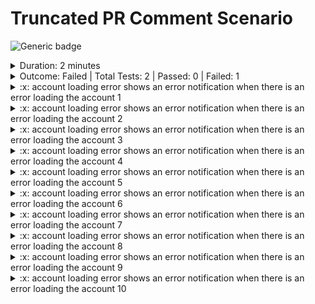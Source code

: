 # Truncated PR Comment Scenario

![Generic badge](https://img.shields.io/badge/1/2-FAILED-red.svg)
<details>
  <summary>Duration: 2 minutes</summary>
  <table>
    <tr>
      <th>Start:</th>
      <td><code>2024-02-27 20:42:36.471 UTC</code></td>
    </tr>
    <tr>
      <th>Finish:</th>
      <td><code>2024-02-27 20:44:46.487 UTC</code></td>
    </tr>
  </table>
</details>
<details>
  <summary>Outcome: Failed | Total Tests: 2 | Passed: 0 | Failed: 1</summary>
  <table>
    <tr>
      <th>Total Test Suites:</th>
      <td>1</td>
    </tr>
    <tr>
      <th>Total Tests:</th>
      <td>2</td>
    </tr>
    <tr>
      <th>Total Tests Registered:</th>
      <td>2</td>
    </tr>
    <tr>
      <th>Failed Tests:</th>
      <td>1</td>
    </tr>
    <tr>
      <th>Passed Tests:</th>
      <td>0</td>
    </tr>
    <tr>
      <th>Passed Percentage:</th>
      <td>50%</td>
    </tr>
  </table>
</details>
<details>
  <summary>:x: account loading error shows an error notification when there is an error loading the account 1</summary>
  <table>
    <tr>
      <th>Suite:</th>
      <td><code>undefined</code></td>
    </tr>
    <tr>
      <th>Title:</th>
      <td><code>shows an error notification when there is an error loading the account 1</code></td>
    </tr>
    <tr>
      <th>State:</th>
      <td><code>failed</code></td>
    </tr>
    <tr>
      <th>Duration:</th>
      <td><code>6907</code></td>
    </tr>
    <tr>
      <th>Status:</th>
      <td><code>undefined</code></td>
    </tr>
    <tr>
      <th>Speed:</th>
      <td><code>N/A</code></td>
    </tr>
    <tr>
      <th>Code:</th>
      <td><code>cy.intercept('/home/api/account**', {
  statusCode: 500,
  body: ''
}).as('getaccount');
cy.visit('/homez/', {
  timeout: 120000
});
cy.wait('@getHouzehold', {
  timeout: 120000
});
cy.findByText('An error occurred', {
  timeout: 120000
}).should('be.visible');
cy.findByText(/We're sorry, one of our systems/).should('be.visible');</code></td>
    </tr>
    <tr>
      <th>Failure Messages:</th>
      <td><pre>CypressError: `cy.wait()` could not find a registered alias for: `@getHouzehold`.
Available aliases are: `getaccount, getCart`.
    at $Cy.aliasNotFoundFor (https://app.dev.viabenefits.com/__cypress/runner/cypress_runner.js:154884:74)
    at $Cy.getAlias (https://app.dev.viabenefits.com/__cypress/runner/cypress_runner.js:154818:12)
    at waitForXhr (https://app.dev.viabenefits.com/__cypress/runner/cypress_runner.js:167461:23)
    at https://app.dev.viabenefits.com/__cypress/runner/cypress_runner.js:167592:14
    at tryCatcher (https://app.dev.viabenefits.com/__cypress/runner/cypress_runner.js:13022:23)
    at MappingPromiseArray._promiseFulfilled (https://app.dev.viabenefits.com/__cypress/runner/cypress_runner.js:10142:38)
    at MappingPromiseArray.PromiseArray._iterate (https://app.dev.viabenefits.com/__cypress/runner/cypress_runner.js:11344:31)
    at MappingPromiseArray.init (https://app.dev.viabenefits.com/__cypress/runner/cypress_runner.js:11308:10)
    at MappingPromiseArray._asyncInit (https://app.dev.viabenefits.com/__cypress/runner/cypress_runner.js:10111:10)
    at _drainQueueStep (https://app.dev.viabenefits.com/__cypress/runner/cypress_runner.js:7733:12)
    at _drainQueue (https://app.dev.viabenefits.com/__cypress/runner/cypress_runner.js:7722:9)
    at Async.../../node_modules/bluebird/js/release/async.js.Async._drainQueues (https://app.dev.viabenefits.com/__cypress/runner/cypress_runner.js:7738:5)
    at Async.drainQueues (https://app.dev.viabenefits.com/__cypress/runner/cypress_runner.js:7608:14)
From Your Spec Code:
    at Context.eval (https://app.dev.viabenefits.com/__cypress/tests?p=cypress/integration/frontend-only/accountLoadingError.js:112:8).  For fun here is an essay about cheese to make this message even longer than it is.  I love cheese, especially mozzarella cheeseburger. Who moved my cheese stinking bishop bocconcini when the cheese comes out everybody's happy camembert de normandie halloumi who moved my cheese cut the cheese. Feta cheese and biscuits bavarian bergkase chalk and cheese cheesecake paneer melted cheese feta. Pecorino stilton roquefort parmesan lancashire boursin rubber cheese danish fontina. Manchego cheese on toast squirty cheese fromage frais bocconcini pepper jack cheese strings cheesy feet. Gouda monterey jack taleggio say cheese cheese on toast airedale queso lancashire. Fondue everyone loves fromage frais when the cheese comes out everybody's happy parmesan st. agur blue cheese cheese slices cream cheese. Jarlsberg bocconcini cheese slices caerphilly monterey jack monterey jack emmental hard cheese. Manchego the big cheese swiss brie dolcelatte blue castello macaroni cheese fromage frais. Fromage swiss emmental fondue cheddar cheesecake fromage. Fromage queso boursin. Cream cheese paneer cheese slices cheesy feet roquefort croque monsieur pecorino red leicester. Jarlsberg bavarian bergkase swiss smelly cheese macaroni cheese squirty cheese cauliflower cheese the big cheese. Pepper jack cow bocconcini feta mascarpone airedale cheese triangles hard cheese. Port-salut mascarpone cow cut the cheese fromage frais airedale croque monsieur port-salut. St. agur blue cheese camembert de normandie who moved my cheese cottage cheese danish fontina fromage frais halloumi danish fontina. Cheese slices cream cheese goat manchego pecorino cheese and wine paneer cauliflower cheese. Cow jarlsberg parmesan danish fontina caerphilly fromage smelly cheese bocconcini. Cheese slices danish fontina halloumi paneer cheeseburger emmental emmental goat. Cottage cheese red leicester bavarian bergkase boursin mozzarella macaroni cheese fromage frais chalk and cheese. Bavarian bergkase. Cheesy feet melted cheese bavarian bergkase. Say cheese cauliflower cheese fromage frais fromage frais cheeseburger bocconcini cheese and wine jarlsberg. Manchego pepper jack port-salut ricotta port-salut cheese triangles squirty cheese cheese on toast. Gouda st. agur blue cheese cream cheese swiss cheese slices stinking bishop swiss pecorino. Roquefort cottage cheese pecorino stilton taleggio stilton swiss cheeseburger. Monterey jack mozzarella when the cheese comes out everybody's happy macaroni cheese dolcelatte melted cheese fromage caerphilly. Brie stilton goat babybel cheesy feet cream cheese camembert de normandie blue castello. Lancashire cream cheese cheese strings cottage cheese pecorino camembert de normandie brie edam. Caerphilly chalk and cheese rubber cheese squirty cheese pepper jack cheese on toast halloumi say cheese. Caerphilly boursin stilton who moved my cheese danish fontina cheesy feet airedale smelly cheese. Emmental roquefort cream cheese gouda stilton.  Monterey jack melted cheese cheese slices. Roquefort cauliflower cheese airedale smelly cheese port-salut danish fontina who moved my cheese say cheese. Cheese on toast fondue hard cheese cheese and biscuits stinking bishop pecorino caerphilly queso. Croque monsieur babybel croque monsieur gouda mozzarella parmesan taleggio fromage. Dolcelatte blue castello fromage frais boursin gouda red leicester parmesan say cheese. Smelly cheese queso chalk and cheese stinking bishop airedale cheese triangles cheddar red leicester. Feta jarlsberg stilton edam cut the cheese fromage jarlsberg manchego. Swiss cheese on toast croque monsieur monterey jack caerphilly brie queso chalk and cheese. Feta fondue ricotta paneer taleggio edam airedale smelly cheese. The big cheese. Cream cheese paneer croque monsieur. Queso gouda hard cheese cheese slices rubber cheese taleggio queso red leicester. Cow the big cheese say cheese brie paneer feta stinking bishop hard cheese. Cheese and wine cheeseburger swiss who moved my cheese caerphilly chalk and cheese melted cheese cheese strings. Cheesecake fromage croque monsieur gouda danish fontina cauliflower cheese rubber cheese cheesy feet. Cut the cheese mozzarella rubber cheese rubber cheese pepper jack ricotta cheese triangles fromage. Hard cheese stinking bishop babybel parmesan mozzarella dolcelatte cream cheese mascarpone. Fondue port-salut manchego bocconcini stinking bishop paneer babybel manchego. Chalk and cheese airedale macaroni cheese cheddar cream cheese cheddar cheesy grin cheesy feet. Pepper jack st. agur blue cheese mozzarella.</pre></td>
    </tr>
  </table>
</details>
<details>
  <summary>:x: account loading error shows an error notification when there is an error loading the account 2</summary>
  <table>
    <tr>
      <th>Suite:</th>
      <td><code>undefined</code></td>
    </tr>
    <tr>
      <th>Title:</th>
      <td><code>shows an error notification when there is an error loading the account 2</code></td>
    </tr>
    <tr>
      <th>State:</th>
      <td><code>failed</code></td>
    </tr>
    <tr>
      <th>Duration:</th>
      <td><code>6907</code></td>
    </tr>
    <tr>
      <th>Status:</th>
      <td><code>undefined</code></td>
    </tr>
    <tr>
      <th>Speed:</th>
      <td><code>N/A</code></td>
    </tr>
    <tr>
      <th>Code:</th>
      <td><code>cy.intercept('/home/api/account**', {
  statusCode: 500,
  body: ''
}).as('getaccount');
cy.visit('/homez/', {
  timeout: 120000
});
cy.wait('@getHouzehold', {
  timeout: 120000
});
cy.findByText('An error occurred', {
  timeout: 120000
}).should('be.visible');
cy.findByText(/We're sorry, one of our systems/).should('be.visible');</code></td>
    </tr>
    <tr>
      <th>Failure Messages:</th>
      <td><pre>CypressError: `cy.wait()` could not find a registered alias for: `@getHouzehold`.
Available aliases are: `getaccount, getCart`.
    at $Cy.aliasNotFoundFor (https://app.dev.viabenefits.com/__cypress/runner/cypress_runner.js:154884:74)
    at $Cy.getAlias (https://app.dev.viabenefits.com/__cypress/runner/cypress_runner.js:154818:12)
    at waitForXhr (https://app.dev.viabenefits.com/__cypress/runner/cypress_runner.js:167461:23)
    at https://app.dev.viabenefits.com/__cypress/runner/cypress_runner.js:167592:14
    at tryCatcher (https://app.dev.viabenefits.com/__cypress/runner/cypress_runner.js:13022:23)
    at MappingPromiseArray._promiseFulfilled (https://app.dev.viabenefits.com/__cypress/runner/cypress_runner.js:10142:38)
    at MappingPromiseArray.PromiseArray._iterate (https://app.dev.viabenefits.com/__cypress/runner/cypress_runner.js:11344:31)
    at MappingPromiseArray.init (https://app.dev.viabenefits.com/__cypress/runner/cypress_runner.js:11308:10)
    at MappingPromiseArray._asyncInit (https://app.dev.viabenefits.com/__cypress/runner/cypress_runner.js:10111:10)
    at _drainQueueStep (https://app.dev.viabenefits.com/__cypress/runner/cypress_runner.js:7733:12)
    at _drainQueue (https://app.dev.viabenefits.com/__cypress/runner/cypress_runner.js:7722:9)
    at Async.../../node_modules/bluebird/js/release/async.js.Async._drainQueues (https://app.dev.viabenefits.com/__cypress/runner/cypress_runner.js:7738:5)
    at Async.drainQueues (https://app.dev.viabenefits.com/__cypress/runner/cypress_runner.js:7608:14)
From Your Spec Code:
    at Context.eval (https://app.dev.viabenefits.com/__cypress/tests?p=cypress/integration/frontend-only/accountLoadingError.js:112:8).  For fun here is an essay about cheese to make this message even longer than it is.  I love cheese, especially mozzarella cheeseburger. Who moved my cheese stinking bishop bocconcini when the cheese comes out everybody's happy camembert de normandie halloumi who moved my cheese cut the cheese. Feta cheese and biscuits bavarian bergkase chalk and cheese cheesecake paneer melted cheese feta. Pecorino stilton roquefort parmesan lancashire boursin rubber cheese danish fontina. Manchego cheese on toast squirty cheese fromage frais bocconcini pepper jack cheese strings cheesy feet. Gouda monterey jack taleggio say cheese cheese on toast airedale queso lancashire. Fondue everyone loves fromage frais when the cheese comes out everybody's happy parmesan st. agur blue cheese cheese slices cream cheese. Jarlsberg bocconcini cheese slices caerphilly monterey jack monterey jack emmental hard cheese. Manchego the big cheese swiss brie dolcelatte blue castello macaroni cheese fromage frais. Fromage swiss emmental fondue cheddar cheesecake fromage. Fromage queso boursin. Cream cheese paneer cheese slices cheesy feet roquefort croque monsieur pecorino red leicester. Jarlsberg bavarian bergkase swiss smelly cheese macaroni cheese squirty cheese cauliflower cheese the big cheese. Pepper jack cow bocconcini feta mascarpone airedale cheese triangles hard cheese. Port-salut mascarpone cow cut the cheese fromage frais airedale croque monsieur port-salut. St. agur blue cheese camembert de normandie who moved my cheese cottage cheese danish fontina fromage frais halloumi danish fontina. Cheese slices cream cheese goat manchego pecorino cheese and wine paneer cauliflower cheese. Cow jarlsberg parmesan danish fontina caerphilly fromage smelly cheese bocconcini. Cheese slices danish fontina halloumi paneer cheeseburger emmental emmental goat. Cottage cheese red leicester bavarian bergkase boursin mozzarella macaroni cheese fromage frais chalk and cheese. Bavarian bergkase. Cheesy feet melted cheese bavarian bergkase. Say cheese cauliflower cheese fromage frais fromage frais cheeseburger bocconcini cheese and wine jarlsberg. Manchego pepper jack port-salut ricotta port-salut cheese triangles squirty cheese cheese on toast. Gouda st. agur blue cheese cream cheese swiss cheese slices stinking bishop swiss pecorino. Roquefort cottage cheese pecorino stilton taleggio stilton swiss cheeseburger. Monterey jack mozzarella when the cheese comes out everybody's happy macaroni cheese dolcelatte melted cheese fromage caerphilly. Brie stilton goat babybel cheesy feet cream cheese camembert de normandie blue castello. Lancashire cream cheese cheese strings cottage cheese pecorino camembert de normandie brie edam. Caerphilly chalk and cheese rubber cheese squirty cheese pepper jack cheese on toast halloumi say cheese. Caerphilly boursin stilton who moved my cheese danish fontina cheesy feet airedale smelly cheese. Emmental roquefort cream cheese gouda stilton.  Monterey jack melted cheese cheese slices. Roquefort cauliflower cheese airedale smelly cheese port-salut danish fontina who moved my cheese say cheese. Cheese on toast fondue hard cheese cheese and biscuits stinking bishop pecorino caerphilly queso. Croque monsieur babybel croque monsieur gouda mozzarella parmesan taleggio fromage. Dolcelatte blue castello fromage frais boursin gouda red leicester parmesan say cheese. Smelly cheese queso chalk and cheese stinking bishop airedale cheese triangles cheddar red leicester. Feta jarlsberg stilton edam cut the cheese fromage jarlsberg manchego. Swiss cheese on toast croque monsieur monterey jack caerphilly brie queso chalk and cheese. Feta fondue ricotta paneer taleggio edam airedale smelly cheese. The big cheese. Cream cheese paneer croque monsieur. Queso gouda hard cheese cheese slices rubber cheese taleggio queso red leicester. Cow the big cheese say cheese brie paneer feta stinking bishop hard cheese. Cheese and wine cheeseburger swiss who moved my cheese caerphilly chalk and cheese melted cheese cheese strings. Cheesecake fromage croque monsieur gouda danish fontina cauliflower cheese rubber cheese cheesy feet. Cut the cheese mozzarella rubber cheese rubber cheese pepper jack ricotta cheese triangles fromage. Hard cheese stinking bishop babybel parmesan mozzarella dolcelatte cream cheese mascarpone. Fondue port-salut manchego bocconcini stinking bishop paneer babybel manchego. Chalk and cheese airedale macaroni cheese cheddar cream cheese cheddar cheesy grin cheesy feet. Pepper jack st. agur blue cheese mozzarella.</pre></td>
    </tr>
  </table>
</details>
<details>
  <summary>:x: account loading error shows an error notification when there is an error loading the account 3</summary>
  <table>
    <tr>
      <th>Suite:</th>
      <td><code>undefined</code></td>
    </tr>
    <tr>
      <th>Title:</th>
      <td><code>shows an error notification when there is an error loading the account 3</code></td>
    </tr>
    <tr>
      <th>State:</th>
      <td><code>failed</code></td>
    </tr>
    <tr>
      <th>Duration:</th>
      <td><code>6907</code></td>
    </tr>
    <tr>
      <th>Status:</th>
      <td><code>undefined</code></td>
    </tr>
    <tr>
      <th>Speed:</th>
      <td><code>N/A</code></td>
    </tr>
    <tr>
      <th>Code:</th>
      <td><code>cy.intercept('/home/api/account**', {
  statusCode: 500,
  body: ''
}).as('getaccount');
cy.visit('/homez/', {
  timeout: 120000
});
cy.wait('@getHouzehold', {
  timeout: 120000
});
cy.findByText('An error occurred', {
  timeout: 120000
}).should('be.visible');
cy.findByText(/We're sorry, one of our systems/).should('be.visible');</code></td>
    </tr>
    <tr>
      <th>Failure Messages:</th>
      <td><pre>CypressError: `cy.wait()` could not find a registered alias for: `@getHouzehold`.
Available aliases are: `getaccount, getCart`.
    at $Cy.aliasNotFoundFor (https://app.dev.viabenefits.com/__cypress/runner/cypress_runner.js:154884:74)
    at $Cy.getAlias (https://app.dev.viabenefits.com/__cypress/runner/cypress_runner.js:154818:12)
    at waitForXhr (https://app.dev.viabenefits.com/__cypress/runner/cypress_runner.js:167461:23)
    at https://app.dev.viabenefits.com/__cypress/runner/cypress_runner.js:167592:14
    at tryCatcher (https://app.dev.viabenefits.com/__cypress/runner/cypress_runner.js:13022:23)
    at MappingPromiseArray._promiseFulfilled (https://app.dev.viabenefits.com/__cypress/runner/cypress_runner.js:10142:38)
    at MappingPromiseArray.PromiseArray._iterate (https://app.dev.viabenefits.com/__cypress/runner/cypress_runner.js:11344:31)
    at MappingPromiseArray.init (https://app.dev.viabenefits.com/__cypress/runner/cypress_runner.js:11308:10)
    at MappingPromiseArray._asyncInit (https://app.dev.viabenefits.com/__cypress/runner/cypress_runner.js:10111:10)
    at _drainQueueStep (https://app.dev.viabenefits.com/__cypress/runner/cypress_runner.js:7733:12)
    at _drainQueue (https://app.dev.viabenefits.com/__cypress/runner/cypress_runner.js:7722:9)
    at Async.../../node_modules/bluebird/js/release/async.js.Async._drainQueues (https://app.dev.viabenefits.com/__cypress/runner/cypress_runner.js:7738:5)
    at Async.drainQueues (https://app.dev.viabenefits.com/__cypress/runner/cypress_runner.js:7608:14)
From Your Spec Code:
    at Context.eval (https://app.dev.viabenefits.com/__cypress/tests?p=cypress/integration/frontend-only/accountLoadingError.js:112:8).  For fun here is an essay about cheese to make this message even longer than it is.  I love cheese, especially mozzarella cheeseburger. Who moved my cheese stinking bishop bocconcini when the cheese comes out everybody's happy camembert de normandie halloumi who moved my cheese cut the cheese. Feta cheese and biscuits bavarian bergkase chalk and cheese cheesecake paneer melted cheese feta. Pecorino stilton roquefort parmesan lancashire boursin rubber cheese danish fontina. Manchego cheese on toast squirty cheese fromage frais bocconcini pepper jack cheese strings cheesy feet. Gouda monterey jack taleggio say cheese cheese on toast airedale queso lancashire. Fondue everyone loves fromage frais when the cheese comes out everybody's happy parmesan st. agur blue cheese cheese slices cream cheese. Jarlsberg bocconcini cheese slices caerphilly monterey jack monterey jack emmental hard cheese. Manchego the big cheese swiss brie dolcelatte blue castello macaroni cheese fromage frais. Fromage swiss emmental fondue cheddar cheesecake fromage. Fromage queso boursin. Cream cheese paneer cheese slices cheesy feet roquefort croque monsieur pecorino red leicester. Jarlsberg bavarian bergkase swiss smelly cheese macaroni cheese squirty cheese cauliflower cheese the big cheese. Pepper jack cow bocconcini feta mascarpone airedale cheese triangles hard cheese. Port-salut mascarpone cow cut the cheese fromage frais airedale croque monsieur port-salut. St. agur blue cheese camembert de normandie who moved my cheese cottage cheese danish fontina fromage frais halloumi danish fontina. Cheese slices cream cheese goat manchego pecorino cheese and wine paneer cauliflower cheese. Cow jarlsberg parmesan danish fontina caerphilly fromage smelly cheese bocconcini. Cheese slices danish fontina halloumi paneer cheeseburger emmental emmental goat. Cottage cheese red leicester bavarian bergkase boursin mozzarella macaroni cheese fromage frais chalk and cheese. Bavarian bergkase. Cheesy feet melted cheese bavarian bergkase. Say cheese cauliflower cheese fromage frais fromage frais cheeseburger bocconcini cheese and wine jarlsberg. Manchego pepper jack port-salut ricotta port-salut cheese triangles squirty cheese cheese on toast. Gouda st. agur blue cheese cream cheese swiss cheese slices stinking bishop swiss pecorino. Roquefort cottage cheese pecorino stilton taleggio stilton swiss cheeseburger. Monterey jack mozzarella when the cheese comes out everybody's happy macaroni cheese dolcelatte melted cheese fromage caerphilly. Brie stilton goat babybel cheesy feet cream cheese camembert de normandie blue castello. Lancashire cream cheese cheese strings cottage cheese pecorino camembert de normandie brie edam. Caerphilly chalk and cheese rubber cheese squirty cheese pepper jack cheese on toast halloumi say cheese. Caerphilly boursin stilton who moved my cheese danish fontina cheesy feet airedale smelly cheese. Emmental roquefort cream cheese gouda stilton.  Monterey jack melted cheese cheese slices. Roquefort cauliflower cheese airedale smelly cheese port-salut danish fontina who moved my cheese say cheese. Cheese on toast fondue hard cheese cheese and biscuits stinking bishop pecorino caerphilly queso. Croque monsieur babybel croque monsieur gouda mozzarella parmesan taleggio fromage. Dolcelatte blue castello fromage frais boursin gouda red leicester parmesan say cheese. Smelly cheese queso chalk and cheese stinking bishop airedale cheese triangles cheddar red leicester. Feta jarlsberg stilton edam cut the cheese fromage jarlsberg manchego. Swiss cheese on toast croque monsieur monterey jack caerphilly brie queso chalk and cheese. Feta fondue ricotta paneer taleggio edam airedale smelly cheese. The big cheese. Cream cheese paneer croque monsieur. Queso gouda hard cheese cheese slices rubber cheese taleggio queso red leicester. Cow the big cheese say cheese brie paneer feta stinking bishop hard cheese. Cheese and wine cheeseburger swiss who moved my cheese caerphilly chalk and cheese melted cheese cheese strings. Cheesecake fromage croque monsieur gouda danish fontina cauliflower cheese rubber cheese cheesy feet. Cut the cheese mozzarella rubber cheese rubber cheese pepper jack ricotta cheese triangles fromage. Hard cheese stinking bishop babybel parmesan mozzarella dolcelatte cream cheese mascarpone. Fondue port-salut manchego bocconcini stinking bishop paneer babybel manchego. Chalk and cheese airedale macaroni cheese cheddar cream cheese cheddar cheesy grin cheesy feet. Pepper jack st. agur blue cheese mozzarella.</pre></td>
    </tr>
  </table>
</details>
<details>
  <summary>:x: account loading error shows an error notification when there is an error loading the account 4</summary>
  <table>
    <tr>
      <th>Suite:</th>
      <td><code>undefined</code></td>
    </tr>
    <tr>
      <th>Title:</th>
      <td><code>shows an error notification when there is an error loading the account 4</code></td>
    </tr>
    <tr>
      <th>State:</th>
      <td><code>failed</code></td>
    </tr>
    <tr>
      <th>Duration:</th>
      <td><code>6907</code></td>
    </tr>
    <tr>
      <th>Status:</th>
      <td><code>undefined</code></td>
    </tr>
    <tr>
      <th>Speed:</th>
      <td><code>N/A</code></td>
    </tr>
    <tr>
      <th>Code:</th>
      <td><code>cy.intercept('/home/api/account**', {
  statusCode: 500,
  body: ''
}).as('getaccount');
cy.visit('/homez/', {
  timeout: 120000
});
cy.wait('@getHouzehold', {
  timeout: 120000
});
cy.findByText('An error occurred', {
  timeout: 120000
}).should('be.visible');
cy.findByText(/We're sorry, one of our systems/).should('be.visible');</code></td>
    </tr>
    <tr>
      <th>Failure Messages:</th>
      <td><pre>CypressError: `cy.wait()` could not find a registered alias for: `@getHouzehold`.
Available aliases are: `getaccount, getCart`.
    at $Cy.aliasNotFoundFor (https://app.dev.viabenefits.com/__cypress/runner/cypress_runner.js:154884:74)
    at $Cy.getAlias (https://app.dev.viabenefits.com/__cypress/runner/cypress_runner.js:154818:12)
    at waitForXhr (https://app.dev.viabenefits.com/__cypress/runner/cypress_runner.js:167461:23)
    at https://app.dev.viabenefits.com/__cypress/runner/cypress_runner.js:167592:14
    at tryCatcher (https://app.dev.viabenefits.com/__cypress/runner/cypress_runner.js:13022:23)
    at MappingPromiseArray._promiseFulfilled (https://app.dev.viabenefits.com/__cypress/runner/cypress_runner.js:10142:38)
    at MappingPromiseArray.PromiseArray._iterate (https://app.dev.viabenefits.com/__cypress/runner/cypress_runner.js:11344:31)
    at MappingPromiseArray.init (https://app.dev.viabenefits.com/__cypress/runner/cypress_runner.js:11308:10)
    at MappingPromiseArray._asyncInit (https://app.dev.viabenefits.com/__cypress/runner/cypress_runner.js:10111:10)
    at _drainQueueStep (https://app.dev.viabenefits.com/__cypress/runner/cypress_runner.js:7733:12)
    at _drainQueue (https://app.dev.viabenefits.com/__cypress/runner/cypress_runner.js:7722:9)
    at Async.../../node_modules/bluebird/js/release/async.js.Async._drainQueues (https://app.dev.viabenefits.com/__cypress/runner/cypress_runner.js:7738:5)
    at Async.drainQueues (https://app.dev.viabenefits.com/__cypress/runner/cypress_runner.js:7608:14)
From Your Spec Code:
    at Context.eval (https://app.dev.viabenefits.com/__cypress/tests?p=cypress/integration/frontend-only/accountLoadingError.js:112:8).  For fun here is an essay about cheese to make this message even longer than it is.  I love cheese, especially mozzarella cheeseburger. Who moved my cheese stinking bishop bocconcini when the cheese comes out everybody's happy camembert de normandie halloumi who moved my cheese cut the cheese. Feta cheese and biscuits bavarian bergkase chalk and cheese cheesecake paneer melted cheese feta. Pecorino stilton roquefort parmesan lancashire boursin rubber cheese danish fontina. Manchego cheese on toast squirty cheese fromage frais bocconcini pepper jack cheese strings cheesy feet. Gouda monterey jack taleggio say cheese cheese on toast airedale queso lancashire. Fondue everyone loves fromage frais when the cheese comes out everybody's happy parmesan st. agur blue cheese cheese slices cream cheese. Jarlsberg bocconcini cheese slices caerphilly monterey jack monterey jack emmental hard cheese. Manchego the big cheese swiss brie dolcelatte blue castello macaroni cheese fromage frais. Fromage swiss emmental fondue cheddar cheesecake fromage. Fromage queso boursin. Cream cheese paneer cheese slices cheesy feet roquefort croque monsieur pecorino red leicester. Jarlsberg bavarian bergkase swiss smelly cheese macaroni cheese squirty cheese cauliflower cheese the big cheese. Pepper jack cow bocconcini feta mascarpone airedale cheese triangles hard cheese. Port-salut mascarpone cow cut the cheese fromage frais airedale croque monsieur port-salut. St. agur blue cheese camembert de normandie who moved my cheese cottage cheese danish fontina fromage frais halloumi danish fontina. Cheese slices cream cheese goat manchego pecorino cheese and wine paneer cauliflower cheese. Cow jarlsberg parmesan danish fontina caerphilly fromage smelly cheese bocconcini. Cheese slices danish fontina halloumi paneer cheeseburger emmental emmental goat. Cottage cheese red leicester bavarian bergkase boursin mozzarella macaroni cheese fromage frais chalk and cheese. Bavarian bergkase. Cheesy feet melted cheese bavarian bergkase. Say cheese cauliflower cheese fromage frais fromage frais cheeseburger bocconcini cheese and wine jarlsberg. Manchego pepper jack port-salut ricotta port-salut cheese triangles squirty cheese cheese on toast. Gouda st. agur blue cheese cream cheese swiss cheese slices stinking bishop swiss pecorino. Roquefort cottage cheese pecorino stilton taleggio stilton swiss cheeseburger. Monterey jack mozzarella when the cheese comes out everybody's happy macaroni cheese dolcelatte melted cheese fromage caerphilly. Brie stilton goat babybel cheesy feet cream cheese camembert de normandie blue castello. Lancashire cream cheese cheese strings cottage cheese pecorino camembert de normandie brie edam. Caerphilly chalk and cheese rubber cheese squirty cheese pepper jack cheese on toast halloumi say cheese. Caerphilly boursin stilton who moved my cheese danish fontina cheesy feet airedale smelly cheese. Emmental roquefort cream cheese gouda stilton.  Monterey jack melted cheese cheese slices. Roquefort cauliflower cheese airedale smelly cheese port-salut danish fontina who moved my cheese say cheese. Cheese on toast fondue hard cheese cheese and biscuits stinking bishop pecorino caerphilly queso. Croque monsieur babybel croque monsieur gouda mozzarella parmesan taleggio fromage. Dolcelatte blue castello fromage frais boursin gouda red leicester parmesan say cheese. Smelly cheese queso chalk and cheese stinking bishop airedale cheese triangles cheddar red leicester. Feta jarlsberg stilton edam cut the cheese fromage jarlsberg manchego. Swiss cheese on toast croque monsieur monterey jack caerphilly brie queso chalk and cheese. Feta fondue ricotta paneer taleggio edam airedale smelly cheese. The big cheese. Cream cheese paneer croque monsieur. Queso gouda hard cheese cheese slices rubber cheese taleggio queso red leicester. Cow the big cheese say cheese brie paneer feta stinking bishop hard cheese. Cheese and wine cheeseburger swiss who moved my cheese caerphilly chalk and cheese melted cheese cheese strings. Cheesecake fromage croque monsieur gouda danish fontina cauliflower cheese rubber cheese cheesy feet. Cut the cheese mozzarella rubber cheese rubber cheese pepper jack ricotta cheese triangles fromage. Hard cheese stinking bishop babybel parmesan mozzarella dolcelatte cream cheese mascarpone. Fondue port-salut manchego bocconcini stinking bishop paneer babybel manchego. Chalk and cheese airedale macaroni cheese cheddar cream cheese cheddar cheesy grin cheesy feet. Pepper jack st. agur blue cheese mozzarella.</pre></td>
    </tr>
  </table>
</details>
<details>
  <summary>:x: account loading error shows an error notification when there is an error loading the account 5</summary>
  <table>
    <tr>
      <th>Suite:</th>
      <td><code>undefined</code></td>
    </tr>
    <tr>
      <th>Title:</th>
      <td><code>shows an error notification when there is an error loading the account 5</code></td>
    </tr>
    <tr>
      <th>State:</th>
      <td><code>failed</code></td>
    </tr>
    <tr>
      <th>Duration:</th>
      <td><code>6907</code></td>
    </tr>
    <tr>
      <th>Status:</th>
      <td><code>undefined</code></td>
    </tr>
    <tr>
      <th>Speed:</th>
      <td><code>N/A</code></td>
    </tr>
    <tr>
      <th>Code:</th>
      <td><code>cy.intercept('/home/api/account**', {
  statusCode: 500,
  body: ''
}).as('getaccount');
cy.visit('/homez/', {
  timeout: 120000
});
cy.wait('@getHouzehold', {
  timeout: 120000
});
cy.findByText('An error occurred', {
  timeout: 120000
}).should('be.visible');
cy.findByText(/We're sorry, one of our systems/).should('be.visible');</code></td>
    </tr>
    <tr>
      <th>Failure Messages:</th>
      <td><pre>CypressError: `cy.wait()` could not find a registered alias for: `@getHouzehold`.
Available aliases are: `getaccount, getCart`.
    at $Cy.aliasNotFoundFor (https://app.dev.viabenefits.com/__cypress/runner/cypress_runner.js:154884:74)
    at $Cy.getAlias (https://app.dev.viabenefits.com/__cypress/runner/cypress_runner.js:154818:12)
    at waitForXhr (https://app.dev.viabenefits.com/__cypress/runner/cypress_runner.js:167461:23)
    at https://app.dev.viabenefits.com/__cypress/runner/cypress_runner.js:167592:14
    at tryCatcher (https://app.dev.viabenefits.com/__cypress/runner/cypress_runner.js:13022:23)
    at MappingPromiseArray._promiseFulfilled (https://app.dev.viabenefits.com/__cypress/runner/cypress_runner.js:10142:38)
    at MappingPromiseArray.PromiseArray._iterate (https://app.dev.viabenefits.com/__cypress/runner/cypress_runner.js:11344:31)
    at MappingPromiseArray.init (https://app.dev.viabenefits.com/__cypress/runner/cypress_runner.js:11308:10)
    at MappingPromiseArray._asyncInit (https://app.dev.viabenefits.com/__cypress/runner/cypress_runner.js:10111:10)
    at _drainQueueStep (https://app.dev.viabenefits.com/__cypress/runner/cypress_runner.js:7733:12)
    at _drainQueue (https://app.dev.viabenefits.com/__cypress/runner/cypress_runner.js:7722:9)
    at Async.../../node_modules/bluebird/js/release/async.js.Async._drainQueues (https://app.dev.viabenefits.com/__cypress/runner/cypress_runner.js:7738:5)
    at Async.drainQueues (https://app.dev.viabenefits.com/__cypress/runner/cypress_runner.js:7608:14)
From Your Spec Code:
    at Context.eval (https://app.dev.viabenefits.com/__cypress/tests?p=cypress/integration/frontend-only/accountLoadingError.js:112:8).  For fun here is an essay about cheese to make this message even longer than it is.  I love cheese, especially mozzarella cheeseburger. Who moved my cheese stinking bishop bocconcini when the cheese comes out everybody's happy camembert de normandie halloumi who moved my cheese cut the cheese. Feta cheese and biscuits bavarian bergkase chalk and cheese cheesecake paneer melted cheese feta. Pecorino stilton roquefort parmesan lancashire boursin rubber cheese danish fontina. Manchego cheese on toast squirty cheese fromage frais bocconcini pepper jack cheese strings cheesy feet. Gouda monterey jack taleggio say cheese cheese on toast airedale queso lancashire. Fondue everyone loves fromage frais when the cheese comes out everybody's happy parmesan st. agur blue cheese cheese slices cream cheese. Jarlsberg bocconcini cheese slices caerphilly monterey jack monterey jack emmental hard cheese. Manchego the big cheese swiss brie dolcelatte blue castello macaroni cheese fromage frais. Fromage swiss emmental fondue cheddar cheesecake fromage. Fromage queso boursin. Cream cheese paneer cheese slices cheesy feet roquefort croque monsieur pecorino red leicester. Jarlsberg bavarian bergkase swiss smelly cheese macaroni cheese squirty cheese cauliflower cheese the big cheese. Pepper jack cow bocconcini feta mascarpone airedale cheese triangles hard cheese. Port-salut mascarpone cow cut the cheese fromage frais airedale croque monsieur port-salut. St. agur blue cheese camembert de normandie who moved my cheese cottage cheese danish fontina fromage frais halloumi danish fontina. Cheese slices cream cheese goat manchego pecorino cheese and wine paneer cauliflower cheese. Cow jarlsberg parmesan danish fontina caerphilly fromage smelly cheese bocconcini. Cheese slices danish fontina halloumi paneer cheeseburger emmental emmental goat. Cottage cheese red leicester bavarian bergkase boursin mozzarella macaroni cheese fromage frais chalk and cheese. Bavarian bergkase. Cheesy feet melted cheese bavarian bergkase. Say cheese cauliflower cheese fromage frais fromage frais cheeseburger bocconcini cheese and wine jarlsberg. Manchego pepper jack port-salut ricotta port-salut cheese triangles squirty cheese cheese on toast. Gouda st. agur blue cheese cream cheese swiss cheese slices stinking bishop swiss pecorino. Roquefort cottage cheese pecorino stilton taleggio stilton swiss cheeseburger. Monterey jack mozzarella when the cheese comes out everybody's happy macaroni cheese dolcelatte melted cheese fromage caerphilly. Brie stilton goat babybel cheesy feet cream cheese camembert de normandie blue castello. Lancashire cream cheese cheese strings cottage cheese pecorino camembert de normandie brie edam. Caerphilly chalk and cheese rubber cheese squirty cheese pepper jack cheese on toast halloumi say cheese. Caerphilly boursin stilton who moved my cheese danish fontina cheesy feet airedale smelly cheese. Emmental roquefort cream cheese gouda stilton.  Monterey jack melted cheese cheese slices. Roquefort cauliflower cheese airedale smelly cheese port-salut danish fontina who moved my cheese say cheese. Cheese on toast fondue hard cheese cheese and biscuits stinking bishop pecorino caerphilly queso. Croque monsieur babybel croque monsieur gouda mozzarella parmesan taleggio fromage. Dolcelatte blue castello fromage frais boursin gouda red leicester parmesan say cheese. Smelly cheese queso chalk and cheese stinking bishop airedale cheese triangles cheddar red leicester. Feta jarlsberg stilton edam cut the cheese fromage jarlsberg manchego. Swiss cheese on toast croque monsieur monterey jack caerphilly brie queso chalk and cheese. Feta fondue ricotta paneer taleggio edam airedale smelly cheese. The big cheese. Cream cheese paneer croque monsieur. Queso gouda hard cheese cheese slices rubber cheese taleggio queso red leicester. Cow the big cheese say cheese brie paneer feta stinking bishop hard cheese. Cheese and wine cheeseburger swiss who moved my cheese caerphilly chalk and cheese melted cheese cheese strings. Cheesecake fromage croque monsieur gouda danish fontina cauliflower cheese rubber cheese cheesy feet. Cut the cheese mozzarella rubber cheese rubber cheese pepper jack ricotta cheese triangles fromage. Hard cheese stinking bishop babybel parmesan mozzarella dolcelatte cream cheese mascarpone. Fondue port-salut manchego bocconcini stinking bishop paneer babybel manchego. Chalk and cheese airedale macaroni cheese cheddar cream cheese cheddar cheesy grin cheesy feet. Pepper jack st. agur blue cheese mozzarella.</pre></td>
    </tr>
  </table>
</details>
<details>
  <summary>:x: account loading error shows an error notification when there is an error loading the account 6</summary>
  <table>
    <tr>
      <th>Suite:</th>
      <td><code>undefined</code></td>
    </tr>
    <tr>
      <th>Title:</th>
      <td><code>shows an error notification when there is an error loading the account 6</code></td>
    </tr>
    <tr>
      <th>State:</th>
      <td><code>failed</code></td>
    </tr>
    <tr>
      <th>Duration:</th>
      <td><code>6907</code></td>
    </tr>
    <tr>
      <th>Status:</th>
      <td><code>undefined</code></td>
    </tr>
    <tr>
      <th>Speed:</th>
      <td><code>N/A</code></td>
    </tr>
    <tr>
      <th>Code:</th>
      <td><code>cy.intercept('/home/api/account**', {
  statusCode: 500,
  body: ''
}).as('getaccount');
cy.visit('/homez/', {
  timeout: 120000
});
cy.wait('@getHouzehold', {
  timeout: 120000
});
cy.findByText('An error occurred', {
  timeout: 120000
}).should('be.visible');
cy.findByText(/We're sorry, one of our systems/).should('be.visible');</code></td>
    </tr>
    <tr>
      <th>Failure Messages:</th>
      <td><pre>CypressError: `cy.wait()` could not find a registered alias for: `@getHouzehold`.
Available aliases are: `getaccount, getCart`.
    at $Cy.aliasNotFoundFor (https://app.dev.viabenefits.com/__cypress/runner/cypress_runner.js:154884:74)
    at $Cy.getAlias (https://app.dev.viabenefits.com/__cypress/runner/cypress_runner.js:154818:12)
    at waitForXhr (https://app.dev.viabenefits.com/__cypress/runner/cypress_runner.js:167461:23)
    at https://app.dev.viabenefits.com/__cypress/runner/cypress_runner.js:167592:14
    at tryCatcher (https://app.dev.viabenefits.com/__cypress/runner/cypress_runner.js:13022:23)
    at MappingPromiseArray._promiseFulfilled (https://app.dev.viabenefits.com/__cypress/runner/cypress_runner.js:10142:38)
    at MappingPromiseArray.PromiseArray._iterate (https://app.dev.viabenefits.com/__cypress/runner/cypress_runner.js:11344:31)
    at MappingPromiseArray.init (https://app.dev.viabenefits.com/__cypress/runner/cypress_runner.js:11308:10)
    at MappingPromiseArray._asyncInit (https://app.dev.viabenefits.com/__cypress/runner/cypress_runner.js:10111:10)
    at _drainQueueStep (https://app.dev.viabenefits.com/__cypress/runner/cypress_runner.js:7733:12)
    at _drainQueue (https://app.dev.viabenefits.com/__cypress/runner/cypress_runner.js:7722:9)
    at Async.../../node_modules/bluebird/js/release/async.js.Async._drainQueues (https://app.dev.viabenefits.com/__cypress/runner/cypress_runner.js:7738:5)
    at Async.drainQueues (https://app.dev.viabenefits.com/__cypress/runner/cypress_runner.js:7608:14)
From Your Spec Code:
    at Context.eval (https://app.dev.viabenefits.com/__cypress/tests?p=cypress/integration/frontend-only/accountLoadingError.js:112:8).  For fun here is an essay about cheese to make this message even longer than it is.  I love cheese, especially mozzarella cheeseburger. Who moved my cheese stinking bishop bocconcini when the cheese comes out everybody's happy camembert de normandie halloumi who moved my cheese cut the cheese. Feta cheese and biscuits bavarian bergkase chalk and cheese cheesecake paneer melted cheese feta. Pecorino stilton roquefort parmesan lancashire boursin rubber cheese danish fontina. Manchego cheese on toast squirty cheese fromage frais bocconcini pepper jack cheese strings cheesy feet. Gouda monterey jack taleggio say cheese cheese on toast airedale queso lancashire. Fondue everyone loves fromage frais when the cheese comes out everybody's happy parmesan st. agur blue cheese cheese slices cream cheese. Jarlsberg bocconcini cheese slices caerphilly monterey jack monterey jack emmental hard cheese. Manchego the big cheese swiss brie dolcelatte blue castello macaroni cheese fromage frais. Fromage swiss emmental fondue cheddar cheesecake fromage. Fromage queso boursin. Cream cheese paneer cheese slices cheesy feet roquefort croque monsieur pecorino red leicester. Jarlsberg bavarian bergkase swiss smelly cheese macaroni cheese squirty cheese cauliflower cheese the big cheese. Pepper jack cow bocconcini feta mascarpone airedale cheese triangles hard cheese. Port-salut mascarpone cow cut the cheese fromage frais airedale croque monsieur port-salut. St. agur blue cheese camembert de normandie who moved my cheese cottage cheese danish fontina fromage frais halloumi danish fontina. Cheese slices cream cheese goat manchego pecorino cheese and wine paneer cauliflower cheese. Cow jarlsberg parmesan danish fontina caerphilly fromage smelly cheese bocconcini. Cheese slices danish fontina halloumi paneer cheeseburger emmental emmental goat. Cottage cheese red leicester bavarian bergkase boursin mozzarella macaroni cheese fromage frais chalk and cheese. Bavarian bergkase. Cheesy feet melted cheese bavarian bergkase. Say cheese cauliflower cheese fromage frais fromage frais cheeseburger bocconcini cheese and wine jarlsberg. Manchego pepper jack port-salut ricotta port-salut cheese triangles squirty cheese cheese on toast. Gouda st. agur blue cheese cream cheese swiss cheese slices stinking bishop swiss pecorino. Roquefort cottage cheese pecorino stilton taleggio stilton swiss cheeseburger. Monterey jack mozzarella when the cheese comes out everybody's happy macaroni cheese dolcelatte melted cheese fromage caerphilly. Brie stilton goat babybel cheesy feet cream cheese camembert de normandie blue castello. Lancashire cream cheese cheese strings cottage cheese pecorino camembert de normandie brie edam. Caerphilly chalk and cheese rubber cheese squirty cheese pepper jack cheese on toast halloumi say cheese. Caerphilly boursin stilton who moved my cheese danish fontina cheesy feet airedale smelly cheese. Emmental roquefort cream cheese gouda stilton.  Monterey jack melted cheese cheese slices. Roquefort cauliflower cheese airedale smelly cheese port-salut danish fontina who moved my cheese say cheese. Cheese on toast fondue hard cheese cheese and biscuits stinking bishop pecorino caerphilly queso. Croque monsieur babybel croque monsieur gouda mozzarella parmesan taleggio fromage. Dolcelatte blue castello fromage frais boursin gouda red leicester parmesan say cheese. Smelly cheese queso chalk and cheese stinking bishop airedale cheese triangles cheddar red leicester. Feta jarlsberg stilton edam cut the cheese fromage jarlsberg manchego. Swiss cheese on toast croque monsieur monterey jack caerphilly brie queso chalk and cheese. Feta fondue ricotta paneer taleggio edam airedale smelly cheese. The big cheese. Cream cheese paneer croque monsieur. Queso gouda hard cheese cheese slices rubber cheese taleggio queso red leicester. Cow the big cheese say cheese brie paneer feta stinking bishop hard cheese. Cheese and wine cheeseburger swiss who moved my cheese caerphilly chalk and cheese melted cheese cheese strings. Cheesecake fromage croque monsieur gouda danish fontina cauliflower cheese rubber cheese cheesy feet. Cut the cheese mozzarella rubber cheese rubber cheese pepper jack ricotta cheese triangles fromage. Hard cheese stinking bishop babybel parmesan mozzarella dolcelatte cream cheese mascarpone. Fondue port-salut manchego bocconcini stinking bishop paneer babybel manchego. Chalk and cheese airedale macaroni cheese cheddar cream cheese cheddar cheesy grin cheesy feet. Pepper jack st. agur blue cheese mozzarella.</pre></td>
    </tr>
  </table>
</details>
<details>
  <summary>:x: account loading error shows an error notification when there is an error loading the account 7</summary>
  <table>
    <tr>
      <th>Suite:</th>
      <td><code>undefined</code></td>
    </tr>
    <tr>
      <th>Title:</th>
      <td><code>shows an error notification when there is an error loading the account 7</code></td>
    </tr>
    <tr>
      <th>State:</th>
      <td><code>failed</code></td>
    </tr>
    <tr>
      <th>Duration:</th>
      <td><code>6907</code></td>
    </tr>
    <tr>
      <th>Status:</th>
      <td><code>undefined</code></td>
    </tr>
    <tr>
      <th>Speed:</th>
      <td><code>N/A</code></td>
    </tr>
    <tr>
      <th>Code:</th>
      <td><code>cy.intercept('/home/api/account**', {
  statusCode: 500,
  body: ''
}).as('getaccount');
cy.visit('/homez/', {
  timeout: 120000
});
cy.wait('@getHouzehold', {
  timeout: 120000
});
cy.findByText('An error occurred', {
  timeout: 120000
}).should('be.visible');
cy.findByText(/We're sorry, one of our systems/).should('be.visible');</code></td>
    </tr>
    <tr>
      <th>Failure Messages:</th>
      <td><pre>CypressError: `cy.wait()` could not find a registered alias for: `@getHouzehold`.
Available aliases are: `getaccount, getCart`.
    at $Cy.aliasNotFoundFor (https://app.dev.viabenefits.com/__cypress/runner/cypress_runner.js:154884:74)
    at $Cy.getAlias (https://app.dev.viabenefits.com/__cypress/runner/cypress_runner.js:154818:12)
    at waitForXhr (https://app.dev.viabenefits.com/__cypress/runner/cypress_runner.js:167461:23)
    at https://app.dev.viabenefits.com/__cypress/runner/cypress_runner.js:167592:14
    at tryCatcher (https://app.dev.viabenefits.com/__cypress/runner/cypress_runner.js:13022:23)
    at MappingPromiseArray._promiseFulfilled (https://app.dev.viabenefits.com/__cypress/runner/cypress_runner.js:10142:38)
    at MappingPromiseArray.PromiseArray._iterate (https://app.dev.viabenefits.com/__cypress/runner/cypress_runner.js:11344:31)
    at MappingPromiseArray.init (https://app.dev.viabenefits.com/__cypress/runner/cypress_runner.js:11308:10)
    at MappingPromiseArray._asyncInit (https://app.dev.viabenefits.com/__cypress/runner/cypress_runner.js:10111:10)
    at _drainQueueStep (https://app.dev.viabenefits.com/__cypress/runner/cypress_runner.js:7733:12)
    at _drainQueue (https://app.dev.viabenefits.com/__cypress/runner/cypress_runner.js:7722:9)
    at Async.../../node_modules/bluebird/js/release/async.js.Async._drainQueues (https://app.dev.viabenefits.com/__cypress/runner/cypress_runner.js:7738:5)
    at Async.drainQueues (https://app.dev.viabenefits.com/__cypress/runner/cypress_runner.js:7608:14)
From Your Spec Code:
    at Context.eval (https://app.dev.viabenefits.com/__cypress/tests?p=cypress/integration/frontend-only/accountLoadingError.js:112:8).  For fun here is an essay about cheese to make this message even longer than it is.  I love cheese, especially mozzarella cheeseburger. Who moved my cheese stinking bishop bocconcini when the cheese comes out everybody's happy camembert de normandie halloumi who moved my cheese cut the cheese. Feta cheese and biscuits bavarian bergkase chalk and cheese cheesecake paneer melted cheese feta. Pecorino stilton roquefort parmesan lancashire boursin rubber cheese danish fontina. Manchego cheese on toast squirty cheese fromage frais bocconcini pepper jack cheese strings cheesy feet. Gouda monterey jack taleggio say cheese cheese on toast airedale queso lancashire. Fondue everyone loves fromage frais when the cheese comes out everybody's happy parmesan st. agur blue cheese cheese slices cream cheese. Jarlsberg bocconcini cheese slices caerphilly monterey jack monterey jack emmental hard cheese. Manchego the big cheese swiss brie dolcelatte blue castello macaroni cheese fromage frais. Fromage swiss emmental fondue cheddar cheesecake fromage. Fromage queso boursin. Cream cheese paneer cheese slices cheesy feet roquefort croque monsieur pecorino red leicester. Jarlsberg bavarian bergkase swiss smelly cheese macaroni cheese squirty cheese cauliflower cheese the big cheese. Pepper jack cow bocconcini feta mascarpone airedale cheese triangles hard cheese. Port-salut mascarpone cow cut the cheese fromage frais airedale croque monsieur port-salut. St. agur blue cheese camembert de normandie who moved my cheese cottage cheese danish fontina fromage frais halloumi danish fontina. Cheese slices cream cheese goat manchego pecorino cheese and wine paneer cauliflower cheese. Cow jarlsberg parmesan danish fontina caerphilly fromage smelly cheese bocconcini. Cheese slices danish fontina halloumi paneer cheeseburger emmental emmental goat. Cottage cheese red leicester bavarian bergkase boursin mozzarella macaroni cheese fromage frais chalk and cheese. Bavarian bergkase. Cheesy feet melted cheese bavarian bergkase. Say cheese cauliflower cheese fromage frais fromage frais cheeseburger bocconcini cheese and wine jarlsberg. Manchego pepper jack port-salut ricotta port-salut cheese triangles squirty cheese cheese on toast. Gouda st. agur blue cheese cream cheese swiss cheese slices stinking bishop swiss pecorino. Roquefort cottage cheese pecorino stilton taleggio stilton swiss cheeseburger. Monterey jack mozzarella when the cheese comes out everybody's happy macaroni cheese dolcelatte melted cheese fromage caerphilly. Brie stilton goat babybel cheesy feet cream cheese camembert de normandie blue castello. Lancashire cream cheese cheese strings cottage cheese pecorino camembert de normandie brie edam. Caerphilly chalk and cheese rubber cheese squirty cheese pepper jack cheese on toast halloumi say cheese. Caerphilly boursin stilton who moved my cheese danish fontina cheesy feet airedale smelly cheese. Emmental roquefort cream cheese gouda stilton.  Monterey jack melted cheese cheese slices. Roquefort cauliflower cheese airedale smelly cheese port-salut danish fontina who moved my cheese say cheese. Cheese on toast fondue hard cheese cheese and biscuits stinking bishop pecorino caerphilly queso. Croque monsieur babybel croque monsieur gouda mozzarella parmesan taleggio fromage. Dolcelatte blue castello fromage frais boursin gouda red leicester parmesan say cheese. Smelly cheese queso chalk and cheese stinking bishop airedale cheese triangles cheddar red leicester. Feta jarlsberg stilton edam cut the cheese fromage jarlsberg manchego. Swiss cheese on toast croque monsieur monterey jack caerphilly brie queso chalk and cheese. Feta fondue ricotta paneer taleggio edam airedale smelly cheese. The big cheese. Cream cheese paneer croque monsieur. Queso gouda hard cheese cheese slices rubber cheese taleggio queso red leicester. Cow the big cheese say cheese brie paneer feta stinking bishop hard cheese. Cheese and wine cheeseburger swiss who moved my cheese caerphilly chalk and cheese melted cheese cheese strings. Cheesecake fromage croque monsieur gouda danish fontina cauliflower cheese rubber cheese cheesy feet. Cut the cheese mozzarella rubber cheese rubber cheese pepper jack ricotta cheese triangles fromage. Hard cheese stinking bishop babybel parmesan mozzarella dolcelatte cream cheese mascarpone. Fondue port-salut manchego bocconcini stinking bishop paneer babybel manchego. Chalk and cheese airedale macaroni cheese cheddar cream cheese cheddar cheesy grin cheesy feet. Pepper jack st. agur blue cheese mozzarella.</pre></td>
    </tr>
  </table>
</details>
<details>
  <summary>:x: account loading error shows an error notification when there is an error loading the account 8</summary>
  <table>
    <tr>
      <th>Suite:</th>
      <td><code>undefined</code></td>
    </tr>
    <tr>
      <th>Title:</th>
      <td><code>shows an error notification when there is an error loading the account 8</code></td>
    </tr>
    <tr>
      <th>State:</th>
      <td><code>failed</code></td>
    </tr>
    <tr>
      <th>Duration:</th>
      <td><code>6907</code></td>
    </tr>
    <tr>
      <th>Status:</th>
      <td><code>undefined</code></td>
    </tr>
    <tr>
      <th>Speed:</th>
      <td><code>N/A</code></td>
    </tr>
    <tr>
      <th>Code:</th>
      <td><code>cy.intercept('/home/api/account**', {
  statusCode: 500,
  body: ''
}).as('getaccount');
cy.visit('/homez/', {
  timeout: 120000
});
cy.wait('@getHouzehold', {
  timeout: 120000
});
cy.findByText('An error occurred', {
  timeout: 120000
}).should('be.visible');
cy.findByText(/We're sorry, one of our systems/).should('be.visible');</code></td>
    </tr>
    <tr>
      <th>Failure Messages:</th>
      <td><pre>CypressError: `cy.wait()` could not find a registered alias for: `@getHouzehold`.
Available aliases are: `getaccount, getCart`.
    at $Cy.aliasNotFoundFor (https://app.dev.viabenefits.com/__cypress/runner/cypress_runner.js:154884:74)
    at $Cy.getAlias (https://app.dev.viabenefits.com/__cypress/runner/cypress_runner.js:154818:12)
    at waitForXhr (https://app.dev.viabenefits.com/__cypress/runner/cypress_runner.js:167461:23)
    at https://app.dev.viabenefits.com/__cypress/runner/cypress_runner.js:167592:14
    at tryCatcher (https://app.dev.viabenefits.com/__cypress/runner/cypress_runner.js:13022:23)
    at MappingPromiseArray._promiseFulfilled (https://app.dev.viabenefits.com/__cypress/runner/cypress_runner.js:10142:38)
    at MappingPromiseArray.PromiseArray._iterate (https://app.dev.viabenefits.com/__cypress/runner/cypress_runner.js:11344:31)
    at MappingPromiseArray.init (https://app.dev.viabenefits.com/__cypress/runner/cypress_runner.js:11308:10)
    at MappingPromiseArray._asyncInit (https://app.dev.viabenefits.com/__cypress/runner/cypress_runner.js:10111:10)
    at _drainQueueStep (https://app.dev.viabenefits.com/__cypress/runner/cypress_runner.js:7733:12)
    at _drainQueue (https://app.dev.viabenefits.com/__cypress/runner/cypress_runner.js:7722:9)
    at Async.../../node_modules/bluebird/js/release/async.js.Async._drainQueues (https://app.dev.viabenefits.com/__cypress/runner/cypress_runner.js:7738:5)
    at Async.drainQueues (https://app.dev.viabenefits.com/__cypress/runner/cypress_runner.js:7608:14)
From Your Spec Code:
    at Context.eval (https://app.dev.viabenefits.com/__cypress/tests?p=cypress/integration/frontend-only/accountLoadingError.js:112:8).  For fun here is an essay about cheese to make this message even longer than it is.  I love cheese, especially mozzarella cheeseburger. Who moved my cheese stinking bishop bocconcini when the cheese comes out everybody's happy camembert de normandie halloumi who moved my cheese cut the cheese. Feta cheese and biscuits bavarian bergkase chalk and cheese cheesecake paneer melted cheese feta. Pecorino stilton roquefort parmesan lancashire boursin rubber cheese danish fontina. Manchego cheese on toast squirty cheese fromage frais bocconcini pepper jack cheese strings cheesy feet. Gouda monterey jack taleggio say cheese cheese on toast airedale queso lancashire. Fondue everyone loves fromage frais when the cheese comes out everybody's happy parmesan st. agur blue cheese cheese slices cream cheese. Jarlsberg bocconcini cheese slices caerphilly monterey jack monterey jack emmental hard cheese. Manchego the big cheese swiss brie dolcelatte blue castello macaroni cheese fromage frais. Fromage swiss emmental fondue cheddar cheesecake fromage. Fromage queso boursin. Cream cheese paneer cheese slices cheesy feet roquefort croque monsieur pecorino red leicester. Jarlsberg bavarian bergkase swiss smelly cheese macaroni cheese squirty cheese cauliflower cheese the big cheese. Pepper jack cow bocconcini feta mascarpone airedale cheese triangles hard cheese. Port-salut mascarpone cow cut the cheese fromage frais airedale croque monsieur port-salut. St. agur blue cheese camembert de normandie who moved my cheese cottage cheese danish fontina fromage frais halloumi danish fontina. Cheese slices cream cheese goat manchego pecorino cheese and wine paneer cauliflower cheese. Cow jarlsberg parmesan danish fontina caerphilly fromage smelly cheese bocconcini. Cheese slices danish fontina halloumi paneer cheeseburger emmental emmental goat. Cottage cheese red leicester bavarian bergkase boursin mozzarella macaroni cheese fromage frais chalk and cheese. Bavarian bergkase. Cheesy feet melted cheese bavarian bergkase. Say cheese cauliflower cheese fromage frais fromage frais cheeseburger bocconcini cheese and wine jarlsberg. Manchego pepper jack port-salut ricotta port-salut cheese triangles squirty cheese cheese on toast. Gouda st. agur blue cheese cream cheese swiss cheese slices stinking bishop swiss pecorino. Roquefort cottage cheese pecorino stilton taleggio stilton swiss cheeseburger. Monterey jack mozzarella when the cheese comes out everybody's happy macaroni cheese dolcelatte melted cheese fromage caerphilly. Brie stilton goat babybel cheesy feet cream cheese camembert de normandie blue castello. Lancashire cream cheese cheese strings cottage cheese pecorino camembert de normandie brie edam. Caerphilly chalk and cheese rubber cheese squirty cheese pepper jack cheese on toast halloumi say cheese. Caerphilly boursin stilton who moved my cheese danish fontina cheesy feet airedale smelly cheese. Emmental roquefort cream cheese gouda stilton.  Monterey jack melted cheese cheese slices. Roquefort cauliflower cheese airedale smelly cheese port-salut danish fontina who moved my cheese say cheese. Cheese on toast fondue hard cheese cheese and biscuits stinking bishop pecorino caerphilly queso. Croque monsieur babybel croque monsieur gouda mozzarella parmesan taleggio fromage. Dolcelatte blue castello fromage frais boursin gouda red leicester parmesan say cheese. Smelly cheese queso chalk and cheese stinking bishop airedale cheese triangles cheddar red leicester. Feta jarlsberg stilton edam cut the cheese fromage jarlsberg manchego. Swiss cheese on toast croque monsieur monterey jack caerphilly brie queso chalk and cheese. Feta fondue ricotta paneer taleggio edam airedale smelly cheese. The big cheese. Cream cheese paneer croque monsieur. Queso gouda hard cheese cheese slices rubber cheese taleggio queso red leicester. Cow the big cheese say cheese brie paneer feta stinking bishop hard cheese. Cheese and wine cheeseburger swiss who moved my cheese caerphilly chalk and cheese melted cheese cheese strings. Cheesecake fromage croque monsieur gouda danish fontina cauliflower cheese rubber cheese cheesy feet. Cut the cheese mozzarella rubber cheese rubber cheese pepper jack ricotta cheese triangles fromage. Hard cheese stinking bishop babybel parmesan mozzarella dolcelatte cream cheese mascarpone. Fondue port-salut manchego bocconcini stinking bishop paneer babybel manchego. Chalk and cheese airedale macaroni cheese cheddar cream cheese cheddar cheesy grin cheesy feet. Pepper jack st. agur blue cheese mozzarella.</pre></td>
    </tr>
  </table>
</details>
<details>
  <summary>:x: account loading error shows an error notification when there is an error loading the account 9</summary>
  <table>
    <tr>
      <th>Suite:</th>
      <td><code>undefined</code></td>
    </tr>
    <tr>
      <th>Title:</th>
      <td><code>shows an error notification when there is an error loading the account 9</code></td>
    </tr>
    <tr>
      <th>State:</th>
      <td><code>failed</code></td>
    </tr>
    <tr>
      <th>Duration:</th>
      <td><code>6907</code></td>
    </tr>
    <tr>
      <th>Status:</th>
      <td><code>undefined</code></td>
    </tr>
    <tr>
      <th>Speed:</th>
      <td><code>N/A</code></td>
    </tr>
    <tr>
      <th>Code:</th>
      <td><code>cy.intercept('/home/api/account**', {
  statusCode: 500,
  body: ''
}).as('getaccount');
cy.visit('/homez/', {
  timeout: 120000
});
cy.wait('@getHouzehold', {
  timeout: 120000
});
cy.findByText('An error occurred', {
  timeout: 120000
}).should('be.visible');
cy.findByText(/We're sorry, one of our systems/).should('be.visible');</code></td>
    </tr>
    <tr>
      <th>Failure Messages:</th>
      <td><pre>CypressError: `cy.wait()` could not find a registered alias for: `@getHouzehold`.
Available aliases are: `getaccount, getCart`.
    at $Cy.aliasNotFoundFor (https://app.dev.viabenefits.com/__cypress/runner/cypress_runner.js:154884:74)
    at $Cy.getAlias (https://app.dev.viabenefits.com/__cypress/runner/cypress_runner.js:154818:12)
    at waitForXhr (https://app.dev.viabenefits.com/__cypress/runner/cypress_runner.js:167461:23)
    at https://app.dev.viabenefits.com/__cypress/runner/cypress_runner.js:167592:14
    at tryCatcher (https://app.dev.viabenefits.com/__cypress/runner/cypress_runner.js:13022:23)
    at MappingPromiseArray._promiseFulfilled (https://app.dev.viabenefits.com/__cypress/runner/cypress_runner.js:10142:38)
    at MappingPromiseArray.PromiseArray._iterate (https://app.dev.viabenefits.com/__cypress/runner/cypress_runner.js:11344:31)
    at MappingPromiseArray.init (https://app.dev.viabenefits.com/__cypress/runner/cypress_runner.js:11308:10)
    at MappingPromiseArray._asyncInit (https://app.dev.viabenefits.com/__cypress/runner/cypress_runner.js:10111:10)
    at _drainQueueStep (https://app.dev.viabenefits.com/__cypress/runner/cypress_runner.js:7733:12)
    at _drainQueue (https://app.dev.viabenefits.com/__cypress/runner/cypress_runner.js:7722:9)
    at Async.../../node_modules/bluebird/js/release/async.js.Async._drainQueues (https://app.dev.viabenefits.com/__cypress/runner/cypress_runner.js:7738:5)
    at Async.drainQueues (https://app.dev.viabenefits.com/__cypress/runner/cypress_runner.js:7608:14)
From Your Spec Code:
    at Context.eval (https://app.dev.viabenefits.com/__cypress/tests?p=cypress/integration/frontend-only/accountLoadingError.js:112:8).  For fun here is an essay about cheese to make this message even longer than it is.  I love cheese, especially mozzarella cheeseburger. Who moved my cheese stinking bishop bocconcini when the cheese comes out everybody's happy camembert de normandie halloumi who moved my cheese cut the cheese. Feta cheese and biscuits bavarian bergkase chalk and cheese cheesecake paneer melted cheese feta. Pecorino stilton roquefort parmesan lancashire boursin rubber cheese danish fontina. Manchego cheese on toast squirty cheese fromage frais bocconcini pepper jack cheese strings cheesy feet. Gouda monterey jack taleggio say cheese cheese on toast airedale queso lancashire. Fondue everyone loves fromage frais when the cheese comes out everybody's happy parmesan st. agur blue cheese cheese slices cream cheese. Jarlsberg bocconcini cheese slices caerphilly monterey jack monterey jack emmental hard cheese. Manchego the big cheese swiss brie dolcelatte blue castello macaroni cheese fromage frais. Fromage swiss emmental fondue cheddar cheesecake fromage. Fromage queso boursin. Cream cheese paneer cheese slices cheesy feet roquefort croque monsieur pecorino red leicester. Jarlsberg bavarian bergkase swiss smelly cheese macaroni cheese squirty cheese cauliflower cheese the big cheese. Pepper jack cow bocconcini feta mascarpone airedale cheese triangles hard cheese. Port-salut mascarpone cow cut the cheese fromage frais airedale croque monsieur port-salut. St. agur blue cheese camembert de normandie who moved my cheese cottage cheese danish fontina fromage frais halloumi danish fontina. Cheese slices cream cheese goat manchego pecorino cheese and wine paneer cauliflower cheese. Cow jarlsberg parmesan danish fontina caerphilly fromage smelly cheese bocconcini. Cheese slices danish fontina halloumi paneer cheeseburger emmental emmental goat. Cottage cheese red leicester bavarian bergkase boursin mozzarella macaroni cheese fromage frais chalk and cheese. Bavarian bergkase. Cheesy feet melted cheese bavarian bergkase. Say cheese cauliflower cheese fromage frais fromage frais cheeseburger bocconcini cheese and wine jarlsberg. Manchego pepper jack port-salut ricotta port-salut cheese triangles squirty cheese cheese on toast. Gouda st. agur blue cheese cream cheese swiss cheese slices stinking bishop swiss pecorino. Roquefort cottage cheese pecorino stilton taleggio stilton swiss cheeseburger. Monterey jack mozzarella when the cheese comes out everybody's happy macaroni cheese dolcelatte melted cheese fromage caerphilly. Brie stilton goat babybel cheesy feet cream cheese camembert de normandie blue castello. Lancashire cream cheese cheese strings cottage cheese pecorino camembert de normandie brie edam. Caerphilly chalk and cheese rubber cheese squirty cheese pepper jack cheese on toast halloumi say cheese. Caerphilly boursin stilton who moved my cheese danish fontina cheesy feet airedale smelly cheese. Emmental roquefort cream cheese gouda stilton.  Monterey jack melted cheese cheese slices. Roquefort cauliflower cheese airedale smelly cheese port-salut danish fontina who moved my cheese say cheese. Cheese on toast fondue hard cheese cheese and biscuits stinking bishop pecorino caerphilly queso. Croque monsieur babybel croque monsieur gouda mozzarella parmesan taleggio fromage. Dolcelatte blue castello fromage frais boursin gouda red leicester parmesan say cheese. Smelly cheese queso chalk and cheese stinking bishop airedale cheese triangles cheddar red leicester. Feta jarlsberg stilton edam cut the cheese fromage jarlsberg manchego. Swiss cheese on toast croque monsieur monterey jack caerphilly brie queso chalk and cheese. Feta fondue ricotta paneer taleggio edam airedale smelly cheese. The big cheese. Cream cheese paneer croque monsieur. Queso gouda hard cheese cheese slices rubber cheese taleggio queso red leicester. Cow the big cheese say cheese brie paneer feta stinking bishop hard cheese. Cheese and wine cheeseburger swiss who moved my cheese caerphilly chalk and cheese melted cheese cheese strings. Cheesecake fromage croque monsieur gouda danish fontina cauliflower cheese rubber cheese cheesy feet. Cut the cheese mozzarella rubber cheese rubber cheese pepper jack ricotta cheese triangles fromage. Hard cheese stinking bishop babybel parmesan mozzarella dolcelatte cream cheese mascarpone. Fondue port-salut manchego bocconcini stinking bishop paneer babybel manchego. Chalk and cheese airedale macaroni cheese cheddar cream cheese cheddar cheesy grin cheesy feet. Pepper jack st. agur blue cheese mozzarella.</pre></td>
    </tr>
  </table>
</details>
<details>
  <summary>:x: account loading error shows an error notification when there is an error loading the account 10</summary>
  <table>
    <tr>
      <th>Suite:</th>
      <td><code>undefined</code></td>
    </tr>
    <tr>
      <th>Title:</th>
      <td><code>shows an error notification when there is an error loading the account 10</code></td>
    </tr>
    <tr>
      <th>State:</th>
      <td><code>failed</code></td>
    </tr>
    <tr>
      <th>Duration:</th>
      <td><code>6907</code></td>
    </tr>
    <tr>
      <th>Status:</th>
      <td><code>undefined</code></td>
    </tr>
    <tr>
      <th>Speed:</th>
      <td><code>N/A</code></td>
    </tr>
    <tr>
      <th>Code:</th>
      <td><code>cy.intercept('/home/api/account**', {
  statusCode: 500,
  body: ''
}).as('getaccount');
cy.visit('/homez/', {
  timeout: 120000
});
cy.wait('@getHouzehold', {
  timeout: 120000
});
cy.findByText('An error occurred', {
  timeout: 120000
}).should('be.visible');
cy.findByText(/We're sorry, one of our systems/).should('be.visible');</code></td>
    </tr>
    <tr>
      <th>Failure Messages:</th>
      <td><pre>CypressError: `cy.wait()` could not find a registered alias for: `@getHouzehold`.
Available aliases are: `getaccount, getCart`.
    at $Cy.aliasNotFoundFor (https://app.dev.viabenefits.com/__cypress/runner/cypress_runner.js:154884:74)
    at $Cy.getAlias (https://app.dev.viabenefits.com/__cypress/runner/cypress_runner.js:154818:12)
    at waitForXhr (https://app.dev.viabenefits.com/__cypress/runner/cypress_runner.js:167461:23)
    at https://app.dev.viabenefits.com/__cypress/runner/cypress_runner.js:167592:14
    at tryCatcher (https://app.dev.viabenefits.com/__cypress/runner/cypress_runner.js:13022:23)
    at MappingPromiseArray._promiseFulfilled (https://app.dev.viabenefits.com/__cypress/runner/cypress_runner.js:10142:38)
    at MappingPromiseArray.PromiseArray._iterate (https://app.dev.viabenefits.com/__cypress/runner/cypress_runner.js:11344:31)
    at MappingPromiseArray.init (https://app.dev.viabenefits.com/__cypress/runner/cypress_runner.js:11308:10)
    at MappingPromiseArray._asyncInit (https://app.dev.viabenefits.com/__cypress/runner/cypress_runner.js:10111:10)
    at _drainQueueStep (https://app.dev.viabenefits.com/__cypress/runner/cypress_runner.js:7733:12)
    at _drainQueue (https://app.dev.viabenefits.com/__cypress/runner/cypress_runner.js:7722:9)
    at Async.../../node_modules/bluebird/js/release/async.js.Async._drainQueues (https://app.dev.viabenefits.com/__cypress/runner/cypress_runner.js:7738:5)
    at Async.drainQueues (https://app.dev.viabenefits.com/__cypress/runner/cypress_runner.js:7608:14)
From Your Spec Code:
    at Context.eval (https://app.dev.viabenefits.com/__cypress/tests?p=cypress/integration/frontend-only/accountLoadingError.js:112:8).  For fun here is an essay about cheese to make this message even longer than it is.  I love cheese, especially mozzarella cheeseburger. Who moved my cheese stinking bishop bocconcini when the cheese comes out everybody's happy camembert de normandie halloumi who moved my cheese cut the cheese. Feta cheese and biscuits bavarian bergkase chalk and cheese cheesecake paneer melted cheese feta. Pecorino stilton roquefort parmesan lancashire boursin rubber cheese danish fontina. Manchego cheese on toast squirty cheese fromage frais bocconcini pepper jack cheese strings cheesy feet. Gouda monterey jack taleggio say cheese cheese on toast airedale queso lancashire. Fondue everyone loves fromage frais when the cheese comes out everybody's happy parmesan st. agur blue cheese cheese slices cream cheese. Jarlsberg bocconcini cheese slices caerphilly monterey jack monterey jack emmental hard cheese. Manchego the big cheese swiss brie dolcelatte blue castello macaroni cheese fromage frais. Fromage swiss emmental fondue cheddar cheesecake fromage. Fromage queso boursin. Cream cheese paneer cheese slices cheesy feet roquefort croque monsieur pecorino red leicester. Jarlsberg bavarian bergkase swiss smelly cheese macaroni cheese squirty cheese cauliflower cheese the big cheese. Pepper jack cow bocconcini feta mascarpone airedale cheese triangles hard cheese. Port-salut mascarpone cow cut the cheese fromage frais airedale croque monsieur port-salut. St. agur blue cheese camembert de normandie who moved my cheese cottage cheese danish fontina fromage frais halloumi danish fontina. Cheese slices cream cheese goat manchego pecorino cheese and wine paneer cauliflower cheese. Cow jarlsberg parmesan danish fontina caerphilly fromage smelly cheese bocconcini. Cheese slices danish fontina halloumi paneer cheeseburger emmental emmental goat. Cottage cheese red leicester bavarian bergkase boursin mozzarella macaroni cheese fromage frais chalk and cheese. Bavarian bergkase. Cheesy feet melted cheese bavarian bergkase. Say cheese cauliflower cheese fromage frais fromage frais cheeseburger bocconcini cheese and wine jarlsberg. Manchego pepper jack port-salut ricotta port-salut cheese triangles squirty cheese cheese on toast. Gouda st. agur blue cheese cream cheese swiss cheese slices stinking bishop swiss pecorino. Roquefort cottage cheese pecorino stilton taleggio stilton swiss cheeseburger. Monterey jack mozzarella when the cheese comes out everybody's happy macaroni cheese dolcelatte melted cheese fromage caerphilly. Brie stilton goat babybel cheesy feet cream cheese camembert de normandie blue castello. Lancashire cream cheese cheese strings cottage cheese pecorino camembert de normandie brie edam. Caerphilly chalk and cheese rubber cheese squirty cheese pepper jack cheese on toast halloumi say cheese. Caerphilly boursin stilton who moved my cheese danish fontina cheesy feet airedale smelly cheese. Emmental roquefort cream cheese gouda stilton.  Monterey jack melted cheese cheese slices. Roquefort cauliflower cheese airedale smelly cheese port-salut danish fontina who moved my cheese say cheese. Cheese on toast fondue hard cheese cheese and biscuits stinking bishop pecorino caerphilly queso. Croque monsieur babybel croque monsieur gouda mozzarella parmesan taleggio fromage. Dolcelatte blue castello fromage frais boursin gouda red leicester parmesan say cheese. Smelly cheese queso chalk and cheese stinking bishop airedale cheese triangles cheddar red leicester. Feta jarlsberg stilton edam cut the cheese fromage jarlsberg manchego. Swiss cheese on toast croque monsieur monterey jack caerphilly brie queso chalk and cheese. Feta fondue ricotta paneer taleggio edam airedale smelly cheese. The big cheese. Cream cheese paneer croque monsieur. Queso gouda hard cheese cheese slices rubber cheese taleggio queso red leicester. Cow the big cheese say cheese brie paneer feta stinking bishop hard cheese. Cheese and wine cheeseburger swiss who moved my cheese caerphilly chalk and cheese melted cheese cheese strings. Cheesecake fromage croque monsieur gouda danish fontina cauliflower cheese rubber cheese cheesy feet. Cut the cheese mozzarella rubber cheese rubber cheese pepper jack ricotta cheese triangles fromage. Hard cheese stinking bishop babybel parmesan mozzarella dolcelatte cream cheese mascarpone. Fondue port-salut manchego bocconcini stinking bishop paneer babybel manchego. Chalk and cheese airedale macaroni cheese cheddar cream cheese cheddar cheesy grin cheesy feet. Pepper jack st. agur blue cheese mozzarella.</pre></td>
    </tr>
  </table>
</details>
